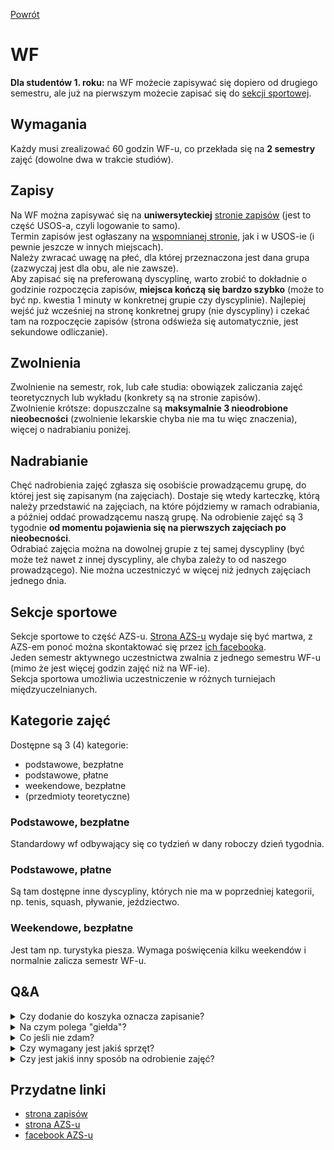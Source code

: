 [Powrót](README.md)

# WF
**Dla studentów 1. roku:** na WF możecie zapisywać się dopiero od drugiego semestru, ale już na pierwszym możecie zapisać się do [sekcji sportowej](#sekcje-sportowe).

## Wymagania
Każdy musi zrealizować 60 godzin WF-u, co przekłada się na **2 semestry** zajęć (dowolne dwa w trakcie studiów).

## Zapisy
Na WF można zapisywać się na **uniwersyteckiej** [stronie zapisów](https://zapisy.uni.wroc.pl) (jest to część USOS-a, czyli logowanie to samo).  
Termin zapisów jest ogłaszany na [wspomnianej stronie](https://zapisy.uni.wroc.pl), jak i w USOS-ie (i pewnie jeszcze w innych miejscach).  
Należy zwracać uwagę na płeć, dla której przeznaczona jest dana grupa (zazwyczaj jest dla obu, ale nie zawsze).  
Aby zapisać się na preferowaną dyscyplinę, warto zrobić to dokładnie o godzinie rozpoczęcia zapisów, **miejsca kończą się bardzo szybko** (może to być np. kwestia 1 minuty w konkretnej grupie czy dyscyplinie).
Najlepiej wejść już wcześniej na stronę konkretnej grupy (nie dyscypliny) i czekać tam na rozpoczęcie zapisów (strona odświeża się automatycznie, jest sekundowe odliczanie).

## Zwolnienia
Zwolnienie na semestr, rok, lub całe studia: obowiązek zaliczania zajęć teoretycznych lub wykładu (konkrety są na stronie zapisów).  
Zwolnienie krótsze: dopuszczalne są **maksymalnie 3 nieodrobione nieobecności** (zwolnienie lekarskie chyba nie ma tu więc znaczenia), więcej o nadrabianiu poniżej.

## Nadrabianie
Chęć nadrobienia zajęć zgłasza się osobiście prowadzącemu grupę, do której jest się zapisanym (na zajęciach).
Dostaje się wtedy karteczkę, którą należy przedstawić na zajęciach, na które pójdziemy w ramach odrabiania, a później oddać prowadzącemu naszą grupę.
Na odrobienie zajęć są 3 tygodnie **od momentu pojawienia się na pierwszych zajęciach po nieobecności**.  
Odrabiać zajęcia można na dowolnej grupie z tej samej dyscypliny (być może też nawet z innej dyscypliny, ale chyba zależy to od naszego prowadzącego). Nie można uczestniczyć w więcej niż jednych zajęciach jednego dnia.

## Sekcje sportowe
Sekcje sportowe to część AZS-u. [Strona AZS-u](http://sport.uni.wroc.pl/) wydaje się być martwa, z AZS-em ponoć można skontaktować się przez [ich facebooka](https://www.facebook.com/KUAZSUWr/).  
Jeden semestr aktywnego uczestnictwa zwalnia z jednego semestru WF-u (mimo że jest więcej godzin zajęć niż na WF-ie).  
Sekcja sportowa umożliwia uczestniczenie w różnych turniejach międzyuczelnianych.

## Kategorie zajęć
Dostępne są 3 (4) kategorie:
- podstawowe, bezpłatne
- podstawowe, płatne
- weekendowe, bezpłatne
- (przedmioty teoretyczne)

### Podstawowe, bezpłatne
Standardowy wf odbywający się co tydzień w dany roboczy dzień tygodnia.

### Podstawowe, płatne
Są tam dostępne inne dyscypliny, których nie ma w poprzedniej kategorii, np. tenis, squash, pływanie, jeździectwo.

### Weekendowe, bezpłatne
Jest tam np. turystyka piesza. Wymaga poświęcenia kilku weekendów i normalnie zalicza semestr WF-u.

## Q&A
<details>
<summary>Czy dodanie do koszyka oznacza zapisanie?</summary>

> Tak.

</details>
<details>
<summary>Na czym polega "giełda"?</summary>

> Jest to mechanizm pozwalający na *bezpieczną* zamianę z kimś zajęciami. [Instrukcja *giełdy*](https://zapisy.uni.wroc.pl/dokumenty/files/instrukcja_gielda.pdf).

</details>
<details>
<summary>Co jeśli nie zdam?</summary>

> Wtedy aby zaliczyć WF należy zapłacić za dodatkowe żetony (czyli możliwość zapisania się na dodatkowy semestr WF-u), szczegóły (i cena) powinny być podane na [stronie zapisów](https://zapisy.uni.wroc.pl).

</details>
<details>
<summary>Czy wymagany jest jakiś sprzęt?</summary>

> Na niektórych przedmiotach należy mieć własny sprzęt, szczegóły powinny być na stronie konkretnej grupy w systemie zapisów. Możliwe też, że prowadzący wyśle informacyjnego maila przed rozpoczęciem zajęć.

</details>
<details>
<summary>Czy jest jakiś inny sposób na odrobienie zajęć?</summary>

> Zdarza się, że udział w turnieju odrabia zajęcia, ale zależy to od prowadzącego.
</details>

## Przydatne linki

- [strona zapisów](https://zapisy.uni.wroc.pl)
- [strona AZS-u](http://sport.uni.wroc.pl)
- [facebook AZS-u](https://www.facebook.com/KUAZSUWr)
